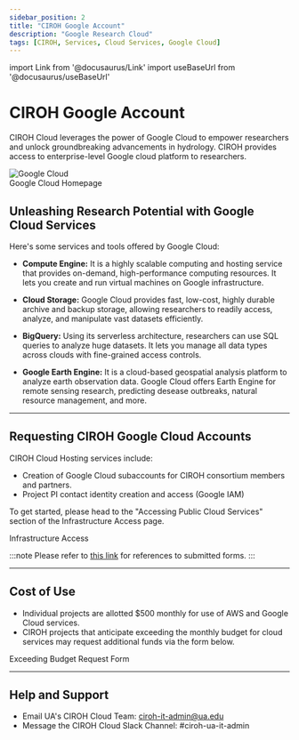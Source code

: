 ```yaml
---
sidebar_position: 2
title: "CIROH Google Account"
description: "Google Research Cloud"
tags: [CIROH, Services, Cloud Services, Google Cloud]
---
```


import Link from '@docusaurus/Link'
import useBaseUrl from '@docusaurus/useBaseUrl'

# CIROH Google Account


CIROH Cloud leverages the power of Google Cloud to empower researchers and unlock groundbreaking advancements in hydrology. CIROH provides access to enterprise-level Google cloud platform to researchers.

<div className="col col--6" style={{ textAlign: 'center'}}>
				<img src={useBaseUrl("https://lh3.googleusercontent.com/VEnnK2SyklusfxZ3dIYjlQH3xSwK2BFSJ69TFQ9g8HjM6m3CouRlTia5FW3z3GS0x83WC9TylZCaA9Jf_2kmr7mXxI9_HYLZTFy_bg")} alt="Google Cloud" style={{ width: '90%' }} />
</div>

<Link class="button button--active button--primary" to="https://cloud.google.com/">Google Cloud Homepage</Link>

## Unleashing Research Potential with Google Cloud Services

Here's some services and tools offered by Google Cloud:

*   **Compute Engine:** It is a highly scalable computing and hosting service that provides on-demand, high-performance computing resources. It lets you create and run virtual machines on Google infrastructure.

*   **Cloud Storage:** Google Cloud provides fast, low-cost, highly durable archive and backup storage, allowing researchers to readily access, analyze, and manipulate vast datasets efficiently.
    
*   **BigQuery:** Using its serverless architecture, researchers can use SQL queries to analyze huge datasets. It lets you manage all data types across clouds with fine-grained access controls.

*   **Google Earth Engine:** It is a cloud-based geospatial analysis platform to analyze earth observation data. Google Cloud offers Earth Engine for remote sensing research, predicting desease outbreaks, natural resource management, and more.

---

## Requesting CIROH Google Cloud Accounts

CIROH Cloud Hosting services include:
- Creation of Google Cloud subaccounts for CIROH consortium members and partners.
- Project PI contact identity creation and access (Google IAM)

To get started, please head to the "Accessing Public Cloud Services" section of the Infrastructure Access page.

<Link class="button button--active button--primary" style={{'margin-bottom':'1.3rem', 'margin-right':'1.4rem'}} to="/docs/services/access#accessing-public-cloud-services">Infrastructure Access</Link>

:::note
Please refer to [this link](https://github.com/CIROH-UA/NGIAB-CloudInfra/issues?q=is:issue+is:closed+label:google) for references to submitted forms.
:::

---

## Cost of Use
- Individual projects are allotted $500 monthly for use of AWS and Google Cloud services.
- CIROH projects that anticipate exceeding the monthly budget for cloud services may request additional funds via the form below.

<Link class="button button--active button--primary" to="https://github.com/CIROH-UA/NGIAB-CloudInfra/issues/new?assignees=&labels=infrastructure&projects=&template=exceeding_budget_request.md&title=">Exceeding Budget Request Form</Link>

---

## Help and Support

- Email UA's CIROH Cloud Team: ciroh-it-admin@ua.edu 
- Message the CIROH Cloud Slack Channel: #ciroh-ua-it-admin


